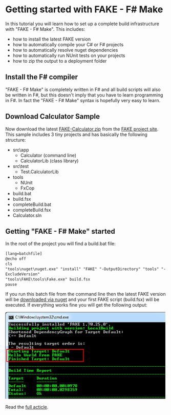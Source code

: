 # Getting started with FAKE - F# Make

In this tutorial you will learn how to set up a complete build infrastructure with "FAKE - F# Make". This includes:

* how to install the latest FAKE version
* how to automatically compile your C# or F# projects
* how to automatically resolve nuget dependencies
* how to automatically run NUnit tests on your projects
* how to zip the output to a deployment folder

## Install the F# compiler

"FAKE - F# Make" is completely written in F# and all build scripts will also be written in F#, but this doesn't imply that you have to learn programming in F#. In fact the "FAKE - F# Make" syntax is hopefully very easy to learn.

## Download Calculator Sample

Now download the latest [FAKE-Calculator.zip](https://github.com/fsharp/FAKE/archive/Calculator.zip) from the [FAKE project site](https://github.com/fsharp/FAKE). This sample includes 3 tiny projects and has basically the following structure:

* src\app
	* Calculator (command line)
	* CalculatorLib (class library)
* src\test
	* Test.CalculatorLib
* tools
	* NUnit
	* FxCop
* build.bat
* build.fsx
* completeBuild.bat
* completeBuild.fsx
* Calculator.sln

## Getting "FAKE - F# Make" started

In the root of the project you will find a build.bat file:

    [lang=batchfile]
	@echo off
	cls
	"tools\nuget\nuget.exe" "install" "FAKE" "-OutputDirectory" "tools" "-ExcludeVersion"
	"tools\FAKE\tools\Fake.exe" build.fsx
	pause

If you run this batch file from the command line then the latest FAKE version will be [downloaded via nuget](http://nuget.org/packages/FAKE/) and your first FAKE script (build.fsx) will be executed. If everything works fine you will get the following output:

![alt text](pics/gettingstarted/afterdownload.png "Run the batch file")

Read the [full acticle](http://www.navision-blog.de/2009/04/01/getting-started-with-fake-a-f-sharp-make-tool/).